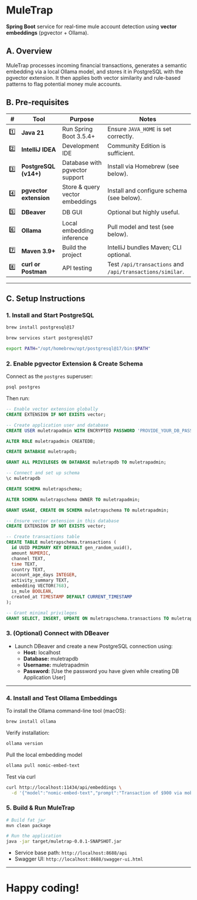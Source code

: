 # MuleTrap

**Spring Boot** service for real-time mule account detection using **vector embeddings** (pgvector + Ollama).

## A. Overview

MuleTrap processes incoming financial transactions, generates a semantic embedding via a local Ollama model, and stores it in PostgreSQL with the pgvector extension. It then applies both vector similarity and rule-based patterns to flag potential money mule accounts.

## B. Pre-requisites

| #   | Tool                   | Purpose                         | Notes                                                     |
| --- | ---------------------- | ------------------------------- | --------------------------------------------------------- |
| 1️⃣ | **Java 21**            | Run Spring Boot 3.5.4+          | Ensure `JAVA_HOME` is set correctly.                      |
| 2️⃣ | **IntelliJ IDEA**      | Development IDE                 | Community Edition is sufficient.                          |
| 3️⃣ | **PostgreSQL (v14+)**  | Database with pgvector support  | Install via Homebrew (see below).                         |
| 4️⃣ | **pgvector extension** | Store & query vector embeddings | Install and configure schema (see below).                 |
| 5️⃣ | **DBeaver**            | DB GUI                          | Optional but highly useful.                               |
| 6️⃣ | **Ollama**             | Local embedding inference       | Pull model and test (see below).                          |
| 7️⃣ | **Maven 3.9+**         | Build the project               | IntelliJ bundles Maven; CLI optional.                     |
| 8️⃣ | **curl or Postman**    | API testing                     | Test `/api/transactions` and `/api/transactions/similar`. |

---

## C. Setup Instructions

### 1. Install and Start PostgreSQL

```bash
brew install postgresql@17

brew services start postgresql@17

export PATH="/opt/homebrew/opt/postgresql@17/bin:$PATH"
```

### 2. Enable pgvector Extension & Create Schema

Connect as the `postgres` superuser:

```bash
psql postgres
```

Then run:

```sql
-- Enable vector extension globally
CREATE EXTENSION IF NOT EXISTS vector;

-- Create application user and database
CREATE USER muletrapadmin WITH ENCRYPTED PASSWORD 'PROVIDE_YOUR_DB_PASSWORD_HERE';

ALTER ROLE muletrapadmin CREATEDB;

CREATE DATABASE muletrapdb;

GRANT ALL PRIVILEGES ON DATABASE muletrapdb TO muletrapadmin;

-- Connect and set up schema
\c muletrapdb

CREATE SCHEMA muletrapschema;

ALTER SCHEMA muletrapschema OWNER TO muletrapadmin;

GRANT USAGE, CREATE ON SCHEMA muletrapschema TO muletrapadmin;

-- Ensure vector extension in this database
CREATE EXTENSION IF NOT EXISTS vector;

-- Create transactions table
CREATE TABLE muletrapschema.transactions (
  id UUID PRIMARY KEY DEFAULT gen_random_uuid(),
  amount NUMERIC,
  channel TEXT,
  time TEXT,
  country TEXT,
  account_age_days INTEGER,
  activity_summary TEXT,
  embedding VECTOR(768),
  is_mule BOOLEAN,
  created_at TIMESTAMP DEFAULT CURRENT_TIMESTAMP
);

-- Grant minimal privileges
GRANT SELECT, INSERT, UPDATE ON muletrapschema.transactions TO muletrapadmin;
```

### 3. (Optional) Connect with DBeaver

- Launch DBeaver and create a new PostgreSQL connection using:
  - **Host:** localhost
  - **Database:** muletrapdb
  - **Username:** muletrapadmin
  - **Password:** [Use the password you have given while creating DB Application User]

---

### 4. Install and Test Ollama Embeddings

To install the Ollama command-line tool (macOS):

```bash
brew install ollama
```

Verify installation:

```bash
ollama version
```

Pull the local embedding model
```bash
ollama pull nomic-embed-text
```

Test via curl
```bash
curl http://localhost:11434/api/embeddings \
  -d '{"model":"nomic-embed-text","prompt":"Transaction of $900 via mobile at 1:38 AM from Singapore"}'
```

### 5. Build & Run MuleTrap

```bash
# Build fat jar
mvn clean package

# Run the application
java -jar target/muletrap-0.0.1-SNAPSHOT.jar
```

- Service base path: `http://localhost:8688/api`
- Swagger UI: `http://localhost:8688/swagger-ui.html`

---

# Happy coding!

